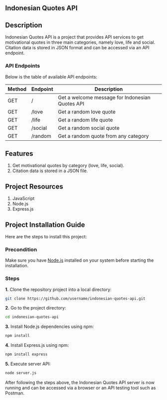 ## Indonesian Quotes API

## Description

Indonesian Quotes API is a project that provides API services to get motivational quotes in three main categories, namely love, life and social. Citation data is stored in JSON format and can be accessed via an API endpoint.

### API Endpoints

Below is the table of available API endpoints:

| Method | Endpoint | Description                                     |
| ------ | -------- | ----------------------------------------------- |
| GET    | /        | Get a welcome message for Indonesian Quotes API |
| GET    | /love    | Get a random love quote                         |
| GET    | /life    | Get a random life quote                         |
| GET    | /social  | Get a random social quote                       |
| GET    | /random  | Get a random quote from any category            |

## Features

1. Get motivational quotes by category (love, life, social).
2. Citation data is stored in a JSON file.

## Project Resources

1. JavaScript
2. Node.js
3. Express.js

## Project Installation Guide

Here are the steps to install this project:

### Precondition

Make sure you have [Node.js](https://nodejs.org/) installed on your system before starting the installation.

### Steps

**1.** Clone the repository project into a local directory:

```bash
git clone https://github.com/username/indonesian-quotes-api.git
```

**2.** Go to the project directory:

```bash
cd indonesian-quotes-api
```

**3.** Install Node.js dependencies using npm:

```bash
npm install
```

**4.** Install Express.js using npm:

```bash
npm install express
```

**5.** Execute server API:

```bash
node server.js
```

After following the steps above, the Indonesian Quotes API server is now running and can be accessed via a browser or an API testing tool such as Postman.
